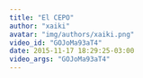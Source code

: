 ```yaml
---
title: "El CEPO"
author: "xaiki"
avatar: "img/authors/xaiki.png"
video_id: "GOJoMa93aT4"
date: 2015-11-17 18:29:25-03:00
video_args: "GOJoMa93aT4"
---
```

